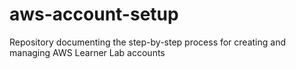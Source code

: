 # aws-account-setup
Repository documenting the step-by-step process for creating and managing AWS Learner Lab accounts
